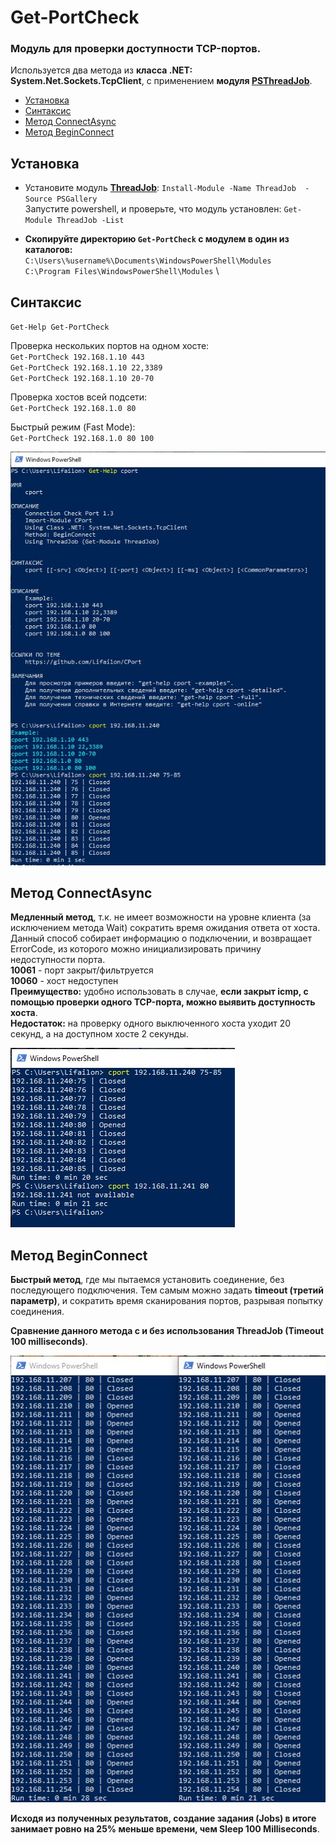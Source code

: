 # Get-PortCheck

### Модуль для проверки доступности TCP-портов.

Используется два метода из **класса .NET: System.Net.Sockets.TcpClient**, с применением **модуля [PSThreadJob](https://github.com/PaulHigin/PSThreadJob)**.
- [Установка](#Установка)
- [Синтаксис](#Синтаксис)
- [Метод ConnectAsync](#Метод-ConnectAsync)
- [Метод BeginConnect](#Метод-BeginConnect)

## Установка

* Установите модуль **[ThreadJob](https://www.powershellgallery.com/packages/ThreadJob/2.0.3)**: ` Install-Module -Name ThreadJob  -Source PSGallery ` \
Запустите powershell, и проверьте, что модуль установлен: ` Get-Module ThreadJob -List `

* **Скопируйте директорию `Get-PortCheck` с модулем в один из каталогов:** \
` C:\Users\%username%\Documents\WindowsPowerShell\Modules ` \
` C:\Program Files\WindowsPowerShell\Modules ` \

## Синтаксис

` Get-Help Get-PortCheck `

Проверка нескольких портов на одном хосте: \
` Get-PortCheck 192.168.1.10 443 ` \
` Get-PortCheck 192.168.1.10 22,3389 ` \
` Get-PortCheck 192.168.1.10 20-70 `

Проверка хостов всей подсети: \
` Get-PortCheck 192.168.1.0 80 `

Быстрый режим (Fast Mode): \
` Get-PortCheck 192.168.1.0 80 100 `

![Image alt](https://github.com/Lifailon/CPort/blob/rsa/Screen/cport-1.3.jpg)

## Метод ConnectAsync

**Медленный метод**, т.к. не имеет возможности на уровне клиента (за исключением метода Wait) сократить время ожидания ответа от хоста. Данный способ собирает информацию о подключении, и возвращает ErrorCode, из которого можно инициализировать причину недоступности порта. \
**10061** - порт закрыт/фильтруется \
**10060** - хост недоступен \
**Преимущество:** удобно использовать в случае, **если закрыт icmp, с помощью проверки одного TCP-порта, можно выявить доступность хоста**. \
**Недостаток:** на проверку одного выключенного хоста уходит 20 секунд, а на доступном хосте 2 секунды.

![Image alt](https://github.com/Lifailon/CPort/blob/rsa/Screen/1.1.%20Method-ConnectAsync.jpg)

## Метод BeginConnect

**Быстрый метод**, где мы пытаемся установить соединение, без последующего подключения. Тем самым можно задать **timeout (третий параметр)**, и сократить время сканирования портов, разрывая попытку соединения.

**Сравнение данного метода с и без использования ThreadJob (Timeout 100 milliseconds)**.

![Image alt](https://github.com/Lifailon/CPort/blob/rsa/Screen/1.3.%20Method-ConnectAsync-100ms.jpg)

**Исходя из полученных результатов, создание задания (Jobs) в итоге занимает ровно на 25% меньше времени, чем Sleep 100 Milliseconds**.
